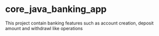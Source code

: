 # core_java_banking_app
This project contain banking features such as account creation, deposit amount and withdrawl like operations


